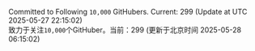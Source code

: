Committed to Following `10,000` GitHubers. Current: <!-- FOLLOWING_COUNT -->299<!-- FOLLOWING_COUNT --> (Update at UTC <!-- LAST_UPDATED -->2025-05-27 22:15:02<!-- LAST_UPDATED -->)<br>
致力于关注`10,000`个GitHuber。当前：<!-- FOLLOWING_COUNT -->299<!-- FOLLOWING_COUNT --> (更新于北京时间 <!-- LAST_UPDATED_CST -->2025-05-28 06:15:02<!-- LAST_UPDATED_CST -->)

